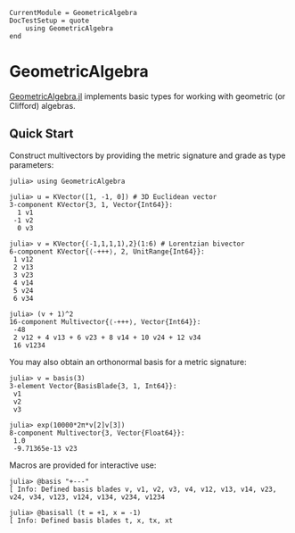 ```@meta
CurrentModule = GeometricAlgebra
DocTestSetup = quote
	using GeometricAlgebra
end
```

# GeometricAlgebra

[GeometricAlgebra.jl](https://github.com/jollywatt/GeometricAlgebra.jl) implements basic types for working with geometric (or Clifford) algebras.

## Quick Start

Construct multivectors by providing the metric signature and grade as type parameters:

```jldoctest
julia> using GeometricAlgebra

julia> u = KVector([1, -1, 0]) # 3D Euclidean vector
3-component KVector{3, 1, Vector{Int64}}:
  1 v1
 -1 v2
  0 v3

julia> v = KVector{(-1,1,1,1),2}(1:6) # Lorentzian bivector
6-component KVector{⟨-+++⟩, 2, UnitRange{Int64}}:
 1 v12
 2 v13
 3 v23
 4 v14
 5 v24
 6 v34

julia> (v + 1)^2
16-component Multivector{⟨-+++⟩, Vector{Int64}}:
 -48
 2 v12 + 4 v13 + 6 v23 + 8 v14 + 10 v24 + 12 v34
 16 v1234

```

You may also obtain an orthonormal basis for a metric signature:

```jldoctest
julia> v = basis(3)
3-element Vector{BasisBlade{3, 1, Int64}}:
 v1
 v2
 v3

julia> exp(10000*2π*v[2]v[3])
8-component Multivector{3, Vector{Float64}}:
 1.0
 -9.71365e-13 v23
```

Macros are provided for interactive use:

```jldoctest
julia> @basis "+---"
[ Info: Defined basis blades v, v1, v2, v3, v4, v12, v13, v14, v23, v24, v34, v123, v124, v134, v234, v1234

julia> @basisall (t = +1, x = -1)
[ Info: Defined basis blades t, x, tx, xt
```
